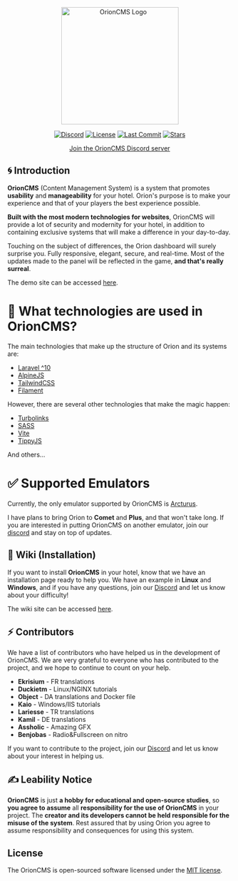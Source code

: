 

<p align="center"><a href="https://github.com/orion-server/cms" target="_blank"><img src="https://i.imgur.com/ZqE16Ph.png" width="263" alt="OrionCMS Logo"></a></p>

<p align="center">
<a href="https://discord.gg/zsksUjfNrA"><img src="https://img.shields.io/discord/1099836667780665364" alt="Discord"></a>
<a href="https://github.com/orion-server/cms"><img src="https://img.shields.io/github/license/orion-server/cms" alt="License"></a>
<a href="https://github.com/orion-server/cms"><img src="https://img.shields.io/github/last-commit/orion-server/cms" alt="Last Commit"></a>
<a href="https://github.com/orion-server/cms"><img src="https://img.shields.io/github/stars/orion-server" alt="Stars"></a>
</p>
<p align="center">
<a href="https://discord.gg/Kb7USXupCT">Join the OrionCMS Discord server</a>
</p>

## 🌀 Introduction

**OrionCMS** (Content Management System) is a system that promotes **usability** and **manageability** for your hotel. Orion's purpose is to make your experience and that of your players the best experience possible.

**Built with the most modern technologies for websites**, OrionCMS will provide a lot of security and modernity for your hotel, in addition to containing exclusive systems that will make a difference in your day-to-day.

Touching on the subject of differences, the Orion dashboard will surely surprise you. Fully responsive, elegant, secure, and real-time. Most of the updates made to the panel will be reflected in the game, **and that's really surreal**.

The demo site can be accessed [here](https://orionprojects.net/).

# 🌟 What technologies are used in OrionCMS?

The main technologies that make up the structure of Orion and its systems are:

- [Laravel ^10](https://laravel.com/)
- [AlpineJS](https://alpinejs.dev/)
- [TailwindCSS](https://tailwindcss.com/)
- [Filament](https://filamentphp.com/)

However, there are several other technologies that make the magic happen:

- [Turbolinks](https://hotwired.dev/)
- [SASS](https://sass-lang.com/)
- [Vite](https://vitejs.dev/)
- [TippyJS](https://atomiks.github.io/tippyjs/)

And others...

# ✅ Supported Emulators

Currently, the only emulator supported by OrionCMS is [Arcturus](https://git.krews.org/morningstar/Arcturus-Community).

I have plans to bring Orion to **Comet** and **Plus**, and that won't take long. If you are interested in putting OrionCMS on another emulator, join our [discord](https://discord.com/invite/Kb7USXupCT) and stay on top of updates.

## 📕 Wiki (Installation)

If you want to install **OrionCMS** in your hotel, know that we have an installation page ready to help you. We have an example in **Linux** and **Windows**, and if you have any questions, join our [Discord](https://discord.gg/Kb7USXupCT) and let us know about your difficulty!

The wiki site can be accessed [here](https://github.com/Orion-Server/cms/wiki).

## ⚡ Contributors

We have a list of contributors who have helped us in the development of OrionCMS. We are very grateful to everyone who has contributed to the project, and we hope to continue to count on your help.

- **Ekrisium** - FR translations
- **Duckietm** - Linux/NGINX tutorials
- **Object** - DA translations and Docker file
- **Kaio** - Windows/IIS tutorials
- **Lariesse** - TR translations
- **Kamil** - DE translations
- **Assholic** - Amazing GFX
- **Benjobas** - Radio&Fullscreen on nitro

If you want to contribute to the project, join our [Discord](https://discord.gg/Kb7USXupCT) and let us know about your interest in helping us.

## ✍ Leability Notice

**OrionCMS** is just **a hobby for educational and open-source studies**, so **you agree to assume** all **responsibility for the use of OrionCMS** in your project. The **creator and its developers cannot be held responsible for the misuse of the system**. Rest assured that by using Orion you agree to assume responsibility and consequences for using this system.

## License

The OrionCMS is open-sourced software licensed under the [MIT license](https://opensource.org/licenses/MIT).
